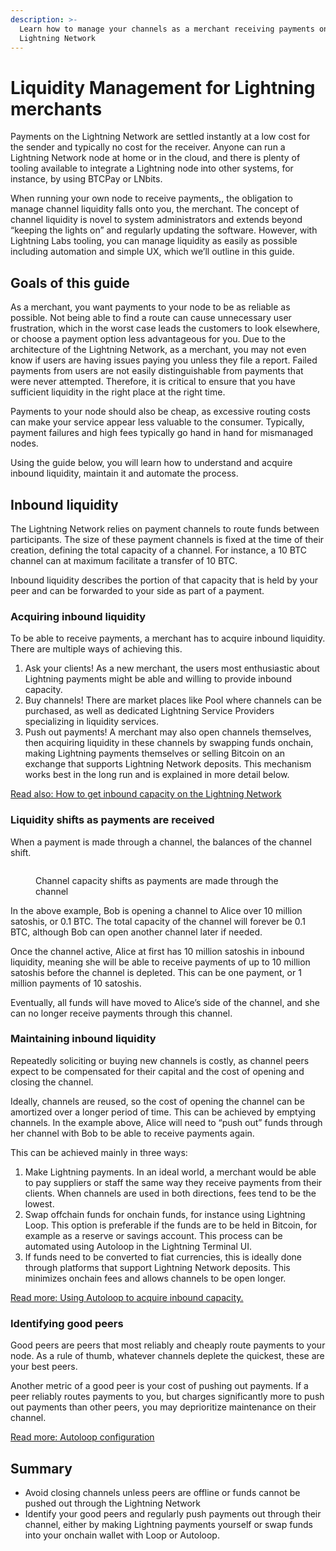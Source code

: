 ```yaml
---
description: >-
  Learn how to manage your channels as a merchant receiving payments on the
  Lightning Network
---
```


# Liquidity Management for Lightning merchants

Payments on the Lightning Network are settled instantly at a low cost for the sender and typically no cost for the receiver. Anyone can run a Lightning Network node at home or in the cloud, and there is plenty of tooling available to integrate a Lightning node into other systems, for instance, by using BTCPay or LNbits.

When running your own node to receive payments,, the obligation to manage channel liquidity falls onto you, the merchant. The concept of channel liquidity is novel to system administrators and extends beyond “keeping the lights on” and regularly updating the software. However, with Lightning Labs tooling, you can manage liquidity as easily as possible including automation and simple UX, which we’ll outline in this guide.

## Goals of this guide <a href="#docs-internal-guid-e915f413-7fff-6085-763a-79161dd5cd34" id="docs-internal-guid-e915f413-7fff-6085-763a-79161dd5cd34"></a>

As a merchant, you want payments to your node to be as reliable as possible. Not being able to find a route can cause unnecessary user frustration, which in the worst case leads the customers to look elsewhere, or choose a payment option less advantageous for you. Due to the architecture of the Lightning Network, as a merchant, you may not even know if users are having issues paying you unless they file a report. Failed payments from users are not easily distinguishable from payments that were never attempted. Therefore, it is critical to ensure that you have sufficient liquidity in the right place at the right time.

Payments to your node should also be cheap, as excessive routing costs can make your service appear less valuable to the consumer. Typically, payment failures and high fees typically go hand in hand for mismanaged nodes.

Using the guide below, you will learn how to understand and acquire inbound liquidity, maintain it and automate the process.

## Inbound liquidity <a href="#docs-internal-guid-9975527c-7fff-8cfb-fe4a-2556019afdf8" id="docs-internal-guid-9975527c-7fff-8cfb-fe4a-2556019afdf8"></a>

The Lightning Network relies on payment channels to route funds between participants. The size of these payment channels is fixed at the time of their creation, defining the total capacity of a channel. For instance, a 10 BTC channel can at maximum facilitate a transfer of 10 BTC.

Inbound liquidity describes the portion of that capacity that is held by your peer and can be forwarded to your side as part of a payment.

### Acquiring inbound liquidity <a href="#docs-internal-guid-36403082-7fff-b054-0726-94934fc8d487" id="docs-internal-guid-36403082-7fff-b054-0726-94934fc8d487"></a>

To be able to receive payments, a merchant has to acquire inbound liquidity. There are multiple ways of achieving this.

1. Ask your clients! As a new merchant, the users most enthusiastic about Lightning payments might be able and willing to provide inbound capacity.
2. Buy channels! There are market places like Pool where channels can be purchased, as well as dedicated Lightning Service Providers specializing in liquidity services.
3. Push out payments! A merchant may also open channels themselves, then acquiring liquidity in these channels by swapping funds onchain, making Lightning payments themselves or selling Bitcoin on an exchange that supports Lightning Network deposits. This mechanism works best in the long run and is explained in more detail below.

[Read also: How to get inbound capacity on the Lightning Network](liquidity-management-for-lightning-merchants.md#docs-internal-guid-36403082-7fff-b054-0726-94934fc8d487)

### Liquidity shifts as payments are received <a href="#docs-internal-guid-df56aa71-7fff-17b7-9662-70dd1980e40d" id="docs-internal-guid-df56aa71-7fff-17b7-9662-70dd1980e40d"></a>

When a payment is made through a channel, the balances of the channel shift.

<figure><img src="../../.gitbook/assets/Inbound.drawio(1).png" alt=""><figcaption><p>Channel capacity shifts as payments are made through the channel</p></figcaption></figure>

In the above example, Bob is opening a channel to Alice over 10 million satoshis, or 0.1 BTC. The total capacity of the channel will forever be 0.1 BTC, although Bob can open another channel later if needed.

Once the channel active, Alice at first has 10 million satoshis in inbound liquidity, meaning she will be able to receive payments of up to 10 million satoshis before the channel is depleted. This can be one payment, or 1 million payments of 10 satoshis.

Eventually, all funds will have moved to Alice’s side of the channel, and she can no longer receive payments through this channel.

### Maintaining inbound liquidity <a href="#docs-internal-guid-9aeb9ce2-7fff-2fbc-c665-3cd461941ab2" id="docs-internal-guid-9aeb9ce2-7fff-2fbc-c665-3cd461941ab2"></a>

Repeatedly soliciting or buying new channels is costly, as channel peers expect to be compensated for their capital and the cost of opening and closing the channel.

Ideally, channels are reused, so the cost of opening the channel can be amortized over a longer period of time. This can be achieved by emptying channels. In the example above, Alice will need to “push out” funds through her channel with Bob to be able to receive payments again.

This can be achieved mainly in three ways:

1. Make Lightning payments. In an ideal world, a merchant would be able to pay suppliers or staff the same way they receive payments from their clients. When channels are used in both directions, fees tend to be the lowest.
2. Swap offchain funds for onchain funds, for instance using Lightning Loop. This option is preferable if the funds are to be held in Bitcoin, for example as a reserve or savings account. This process can be automated using Autoloop in the Lightning Terminal UI.
3. If funds need to be converted to fiat currencies, this is ideally done through platforms that support Lightning Network deposits. This minimizes onchain fees and allows channels to be open longer.

[Read more: Using Autoloop to acquire inbound capacity.](../../lightning-network-tools/lightning-terminal/loop.md)

### Identifying good peers <a href="#docs-internal-guid-313eaaef-7fff-b215-5e20-a6c076281057" id="docs-internal-guid-313eaaef-7fff-b215-5e20-a6c076281057"></a>

Good peers are peers that most reliably and cheaply route payments to your node. As a rule of thumb, whatever channels deplete the quickest, these are your best peers.

Another metric of a good peer is your cost of pushing out payments. If a peer reliably routes payments to you, but charges significantly more to push out payments than other peers, you may deprioritize maintenance on their channel.

[Read more: Autoloop configuration](../../lightning-network-tools/loop/autoloop.md)

## Summary

* Avoid closing channels unless peers are offline or funds cannot be pushed out through the Lightning Network
* Identify your good peers and regularly push payments out through their channel, either by making Lightning payments yourself or swap funds into your onchain wallet with Loop or Autoloop.
